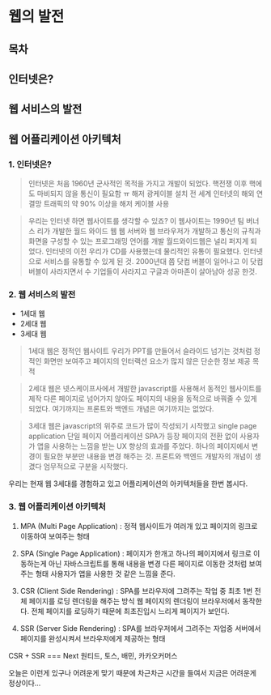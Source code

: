 # 웹의 발전

## 목차
## 인터넷은?
## 웹 서비스의 발전
## 웹 어플리케이션 아키텍처

### 1. 인터넷은?

> 인터넷은 처음 1960년 군사적인 목적을 가지고 개발이 되었다. 
> 핵전쟁 이후 핵에도 마비되지 않을 통신이 필요함 ㅠ 해저 광케이블 설치
> 전 세계 인터넷의 해외 연결망 트래픽의 약 90% 이상을 해저 케이블 사용

> 우리는 인터넷 하면 웹사이트를 생각할 수 있죠?
> 이 웹사이트는 1990년 팀 버너스 리가 개발한 월드 와이드 웹
> 웹 서버와 웹 브라우저가 개발하고 통신의 규칙과 화면을 구성할 수 있는 프로그래밍 언어를 개발 월드와이드웹은 널리 퍼지게 되었다.
> 인터넷의 이전 우리가 CD를 사용했는데 물리적인 유통이 필요했다.
> 인터넷으로 서비스를 유통할 수 있게 된 것.
> 2000년대 쯤 닷컴 버블이 일어나고 이 닷컴 버블이 사라지면서 수 기업들이 사라지고
> 구글과 아마존이 살아남아 성공 한것.

### 2. 웹 서비스의 발전
- 1세대 웹
- 2세대 웹
- 3세대 웹

> 1세대 웹은 정적인 웹사이트 우리가 PPT를 만들어서 슬라이드 넘기는 것처럼 정적인 화면만 보여주고 페이지의 인터랙션 요소가 많지 않은 단순한 정보 제공 목적

> 2세대 웹은 넷스케이프사에서 개발한 javascript를 사용해서 동적인 웹사이트를 제작 다른 페이지로 넘어가지 않아도 페이지의 내용을 동적으로 바꿔줄 수 있게 되었다. 여기까지는 프론트와 백엔드 개념은 여기까지는 없었다.

> 3세대 웹은 javascript의 위주로 코드가 많이 작성되기 시작했고 single page application 단일 페이지 어플리케이션 SPA가 등장 페이지의 전환 없이 사용자가 앱을 사용하는 느낌을 받는 UX 향상의 효과를 주었다. 하나의 페이지에서 변경이 필요한 부분만 내용을 변경 해주는 것. 프론트와 백엔드 개발자의 개념이  생겼다 엄무적으로 구분을 시작했다.

우리는 현재 웹 3세대를 경험하고 있고 어플리케이션의 아키텍처들을 한번 봅시다.

### 3. 웹 어플리케이션 아키텍처

1. MPA (Multi Page Application) : 정적 웹사이트가 여러개 있고 페이지의 링크로 이동하여 보여주는 형태

2. SPA (Single Page Application) : 페이지가 한개고 하나의 페이지에서 링크로 이동하는게 아닌 자바스크립트를 통해 내용을 변경 다른 페이지로 이동한 것처럼 보여주는 형태 사용자가 앱을 사용한 것 같은 느낌을 준다.

3. CSR (Client Side Rendering) : SPA를 브라우저에 그려주는 작업 중 최초 1번 전체 페이지를 로딩 렌더링을 해주는 방식 웹 페이지의 렌더링이 브라우저에서 동작한다. 전체 페이지를 로딩하기 때문에 최초진입시 느리게 페이지가 보인다.

4. SSR (Server Side Rendering) : SPA를 브라우저에서 그려주는 자업중 서버에서 페이지를 완성시켜서 브라우저에게 제공하는 형태 

CSR + SSR === Next
원티드, 토스, 배민, 카카오커머스

오늘은 이런게 있구나 어려운게 맞기 때문에 차근차근 시간을 들여서 
지금은 어려운게 정상이다...